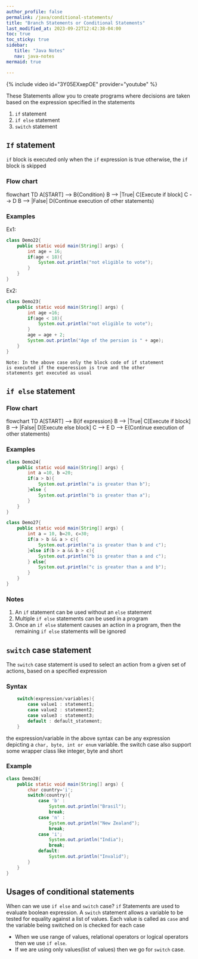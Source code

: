 ```yaml
---
author_profile: false
permalink: /java/conditional-statements/
title: "Branch Statements or Conditional Statements"
last_modified_at: 2023-09-22T12:42:38-04:00
toc: true
toc_sticky: true
sidebar:
   title: "Java Notes"
   nav: java-notes
mermaid: true     

---
```


{% include video id="3Y05EXxepOE" provider="youtube" %}

These Statements allow you to create programs where decisions are taken based on the expression
specified in the statements
1. ```if``` statement
2. ```if else``` statement
3. ```switch``` statement

## ```If``` statement
```if``` block is executed only when the ```if``` expression is true otherwise, the ```if``` 
block is skipped

### Flow chart
<div class="mermaid">
flowchart TD
    A[START] --> B{Condition}
    B --> |True| C[Execute if block]
    C --> D
    B --> |False| D(Continue execution of other statements)
</div>

### Examples
Ex1:

```java
class Demo22{
    public static void main(String[] args) {
        int age = 16;
        if(age < 18){
            System.out.println("not eligible to vote");
        }
    }
}
```

Ex2:
```java
class Demo23{
    public static void main(String[] args) {
        int age =16;
        if(age < 18){
            System.out.println("not eligible to vote");
        }
        age = age + 2;
        System.out.println("Age of the persion is " + age);
    }
}
```
```
Note: In the above case only the block code of if statement
is executed if the experession is true and the other 
statements get executed as usual
```
## ```if else```  statement

### Flow chart
<div class="mermaid">
flowchart TD
    A[START] --> B{if expression}
    B --> |True| C[Execute if block]
    B --> |False| D[Execute else block]
    C --> E
    D --> E(Continue execution of other statements)
</div>

### Examples

```java
class Demo24{
    public static void main(String[] args) {
        int a =10, b =20;
        if(a > b){
            System.out.println("a is greater than b");
        }else {
            System.out.println("b is greater than a");
        }
    }
}
```

```java
class Demo27{
    public static void main(String[] args) {
        int a = 10, b=20, c=30;
        if(a > b && a > c){
            System.out.println("a is greater than b and c");
        }else if(b > a && b > c){
            System.out.println("b is greater than a and c");
        } else{
            System.out.println("c is greater than a and b");
        }
    }
}
```

### Notes
1. An ```if``` statement can be used without an ```else``` statement
2. Multiple ```if else``` statements can be used in a program
3. Once an ```if else``` statement causes an action in a program, then the remaining ```if else``` statements will be ignored

## ```switch``` case statement
The ```switch``` case statement is used to select an action from a given set of actions, based on a specified expression

### Syntax
```java
    switch(expression/variables){
        case value1 : statement1;
        case value2 : statement2;
        case value3 : statement3;
        default : default_statement;
    }   
```

the expression/variable in the above syntax can be any expression depicting a 
```char, byte, int or enum``` variable. the switch case also support some wrapper class like
integer, byte and short

### Example
```java
class Demo28{
    public static void main(String[] args) {
        char country='i';
        switch(country){
            case 'b' :
                System.out.println("Brasil");
                break;
            case 'n' :
                System.out.println("New Zealand");
                break;
            case 'i';
                System.out.println("India");
                break;
            default:
                System.out.println("Invalid");
        }
    }
}
```

## Usages of conditional statements
When can we use ```if else``` and ```switch``` case?
    ```if``` Statements are used to evaluate boolean expression. A ``switch`` statement allows
a variable to be tested for equality against a list of values. Each value is called as ```case```
and the variable being switched on is checked for each case
* When we use range of values, relational operators or logical operators then we use ``if else``.
* If we are using only values(list of values) then we go for ``switch`` case.